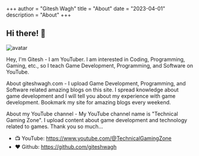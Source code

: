 +++
author = "Gitesh Wagh"
title = "About"
date = "2023-04-01"
description = "About"
+++

## Hi there! 👋

<img class="avatar" src="https://avataaars.io/?avatarStyle=Circle&topType=ShortHairShortCurly&accessoriesType=Prescription02&hairColor=Black&facialHairType=Blank&clotheType=BlazerShirt&eyeType=Happy&eyebrowType=DefaultNatural&mouthType=Default&skinColor=Pale" alt="avatar">

 

Hey, I'm Gitesh - I am YouTuber. I am interested in Coding, Programming, Gaming, etc., so I teach Game Development, Programming, and Software on YouTube.

About giteshwagh.com - I upload Game Development, Programming, and Software related amazing blogs on this site. I spread knowledge about game development and I will tell you about my experience with game development. Bookmark my site for amazing blogs every weekend. 


About my YouTube channel - My YouTube channel name is "Technical Gaming Zone". I upload content about game development and technology related to games. Thank you so much...




- 📺 YouTube: https://www.youtube.com/@TechnicalGamingZone
- ❤️ Github: https://github.com/giteshwagh





